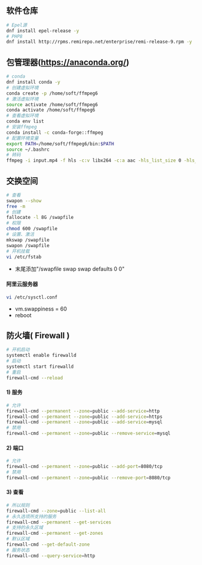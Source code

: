 ## 软件仓库
```bash
# Epel源
dnf install epel-release -y
# PHP8
dnf install http://rpms.remirepo.net/enterprise/remi-release-9.rpm -y
```

## 包管理器(https://anaconda.org/)
```bash
# conda
dnf install conda -y
# 创建虚拟环境
conda create -p /home/soft/ffmpeg6
# 激活虚拟环境
source activate /home/soft/ffmpeg6
conda activate /home/soft/ffmpeg6
# 查看虚拟环境
conda env list
# 安装ffmpeg
conda install -c conda-forge::ffmpeg
# 配置环境变量
export PATH=/home/soft/ffmpeg6/bin:$PATH
source ~/.bashrc
# 转码
ffmpeg -i input.mp4 -f hls -c:v libx264 -c:a aac -hls_list_size 0 -hls_time 3 -force_key_frames "expr:gte(t,n_forced*3)" -s 1080x1920 -r 25 -hls_segment_filename output_%02d.ts output.m3u8
```

## 交换空间
```bash
# 查看
swapon --show
free -m
# 创建
fallocate -l 8G /swapfile
# 权限
chmod 600 /swapfile
# 设置、激活
mkswap /swapfile
swapon /swapfile
# 开机挂载
vi /etc/fstab
```
- 末尾添加"/swapfile swap swap defaults 0 0"
#### 阿里云服务器
```bash
vi /etc/sysctl.conf
```
- vm.swappiness = 60
- reboot

## 防火墙( Firewall )
```bash
# 开机启动
systemctl enable firewalld
# 启动
systemctl start firewalld
# 重启
firewall-cmd --reload
```

#### 1) 服务
```bash
# 允许
firewall-cmd --permanent --zone=public --add-service=http
firewall-cmd --permanent --zone=public --add-service=https
firewall-cmd --permanent --zone=public --add-service=mysql
# 禁用
firewall-cmd --permanent --zone=public --remove-service=mysql
```

#### 2) 端口
```bash
# 允许
firewall-cmd --permanent --zone=public --add-port=8080/tcp
# 禁用
firewall-cmd --permanent --zone=public --remove-port=8080/tcp
```

#### 3) 查看
```bash
# 所以规则
firewall-cmd --zone=public --list-all
# 永久选项所支持的服务
firewall-cmd --permanent --get-services
# 支持的永久区域
firewall-cmd --permanent --get-zones
# 默认区域
firewall-cmd --get-default-zone
# 服务状态
firewall-cmd --query-service=http
```